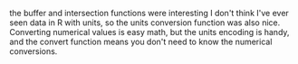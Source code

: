 the buffer and intersection functions were interesting
I don't think I've ever seen data in R with units, so the units conversion function was also nice. Converting numerical values is easy math, but the units encoding is handy, and the convert function means you don't need to know the numerical conversions. 